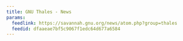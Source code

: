 ```yaml
---
title: GNU Thales - News
params:
  feedlink: https://savannah.gnu.org/news/atom.php?group=thales
  feedid: dfaaeae7bf5c9067f1edc64d677a6584
---
```

